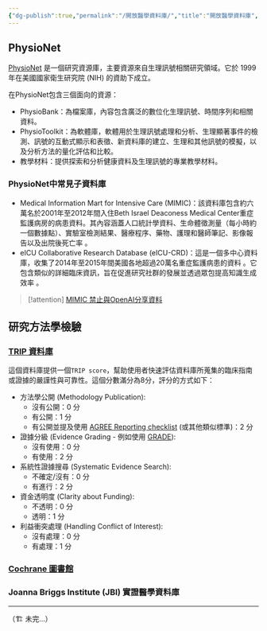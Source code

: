 ```yaml
---
{"dg-publish":true,"permalink":"/開放醫學資料庫/","title":"開放醫學資料庫","tags":["materials","ideas","guideline"],"created":"2025-06-24T14:52","updated":"2025-06-24T16:26"}
---
```


## PhysioNet

[PhysioNet](https://physionet.org/about/database/) 是一個研究資源庫，主要資源來自生理訊號相關研究領域。它於 1999 年在美國國家衛生研究院 (NIH) 的資助下成立。

在PhysioNet包含三個面向的資源：
- PhysioBank：為檔案庫，內容包含廣泛的數位化生理訊號、時間序列和相關資料。
- PhysioToolkit：為軟體庫，軟體用於生理訊號處理和分析、生理顯著事件的檢測、訊號的互動式顯示和表徵、新資料庫的建立、生理和其他訊號的模擬，以及分析方法的量化評估和比較。
- 教學材料：提供探索和分析健康資料及生理訊號的專業教學材料。

### PhysioNet中常見子資料庫

- Medical Information Mart for Intensive Care (MIMIC)：該資料庫包含約六萬名於2001年至2012年間入住Beth Israel Deaconess Medical Center重症監護病房的病患資料。其內容涵蓋人口統計學資料、生命體徵測量（每小時約一個數據點）、實驗室檢測結果、醫療程序、藥物、護理和醫師筆記、影像報告以及出院後死亡率 。
- eICU Collaborative Research Database (eICU-CRD)：這是一個多中心資料庫，收集了2014年至2015年間美國各地超過20萬名重症監護病患的資料 。它包含類似的詳細臨床資訊，旨在促進研究社群的發展並透過眾包提高知識生成效率 。


> [!attention]
> [MIMIC 禁止與OpenAI分享資料](https://physionet.org/news/post/gpt-responsible-use)

## 研究方法學檢驗

### [TRIP 資料庫](https://www.tripdatabase.com)

這個資料庫提供一個`TRIP score`，幫助使用者快速評估資料庫所蒐集的臨床指南或證據的嚴謹性與可靠性。這個分數滿分為8分，評分的方式如下：

- 方法學公開 (Methodology Publication):
    - 沒有公開：0 分
    - 有公開：1 分
    - 有公開並提及使用 [AGREE Reporting checklist](https://www.agreetrust.org/resource-centre/agree-reporting-checklist/) (或其他類似標準)：2 分
- 證據分級 (Evidence Grading - 例如使用 [GRADE](https://www.gradeworkinggroup.org/)):
    - 沒有使用：0 分
    - 有使用：2 分
- 系統性證據搜尋 (Systematic Evidence Search):
    - 不確定/沒有：0 分
    - 有進行：2 分
- 資金透明度 (Clarity about Funding):
    - 不透明：0 分
    - 透明：1 分
- 利益衝突處理 (Handling Conflict of Interest):
    - 沒有處理：0 分
    - 有處理：1 分

### [Cochrane 圖書館](https://www.cochranelibrary.com/)

### Joanna Briggs Institute (JBI) 實證醫學資料庫



---

（🏗️ 未完…）
